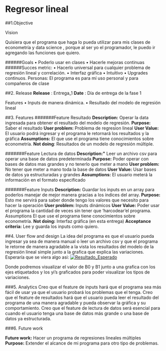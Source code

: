 # Regresor lineal

##1.Objective

Vision

Quisiera que el programa que haga lo pueda utilizar para mis clases de econometría y data science , porque al ser yo el programador, le puedo ir agregando las funciones que quiero.

######Goals	
•	Poderlo usar en clases
•	Hacerle mejoras continuas
######Succes metric:
•	Hacerlo universal para cualquier problema de regresión lineal y correlación.
•	Interfaz gráfica
•	Intuitivo
•	Upgrades continuos.
Personas:	El programa es para mí uso personal y para compañeros de clase

##2. Release
**Release**	: Entrega_1
**Date** : Día de entrega de la fase 1

Features
•	Inputs de manera dinámica.
•	Resultado del modelo de regresión lineal

##3. Features
#######Feature	Resultado
**Description:**	Operar la data ingresada para obtener el resultado del modelo de regresión.
**Purpose:**	Saber el resultado
**User problem:**	Problema de regresion lineal
**User Value:**	El usuario podrá ingresar y el programa le retornará los resultados y la gráfica
**Assumptions:**	El que use el programa tiene conocimientos sobre econometría.
**Not doing**:	Resultados de un modelo de regresión múltiple.

#######Feature	Lectura de datos
**Description:"**	Leer un archivo csv para operar una base de datos predeterminada
**Purpose:**	Poder operar con bases de datos mas grandes y no tenerlo que meter a mano
**User problem:**	No tener que meter a mano toda la base de datos
**User Value:**	Usar bases de datos ya estructuradas y grandes
**Assumptions:**	El usuario meterá la información en el formato especificado

#######Feature	Inputs
 **Description:** 	Guardar los inputs en un array para poderlos manejar de mejor manera gracias a los índices del array.
**Purpose:**	Esto me servirá para saber donde tengo los valores que necesito para hacer la operación
**User problem:**	Inputs dinámicos
**User Value:**	Poder usar el programa la cantidad de veces sin tener que ‘harcodear’el programa.
Assumptions	El que use el programa tiene conocimientos sobre econometría.
**Not doing:**	Interfaz gráfica (en esta entrega)
**Acceptance criteria:** 	Lee y guarda los inputs como quiero.

##4. User flow and design 
La idea del programa es que el usuario pueda ingresar ya sea de manera manual o leer un archivo csv y que el programa le retorne de manera agradable a la vista los resultados del modelo de la regresión lineal simple junto a la grafica que explica las variaciones. 
Esperaría que se viera algo asi: 
[![Resultado_Esperado](https://www.google.com/url?sa=i&url=https%3A%2F%2Fes.slideshare.net%2Fjhidalgo1977%2Fregresin-simple-y-correlacin-10607318&psig=AOvVaw2wTcGpZPofA2JdAcgKvwWz&ust=1582807900048000&source=images&cd=vfe&ved=0CAIQjRxqFwoTCMjtjomh7-cCFQAAAAAdAAAAABAD "Resultado_Esperado")](https://image.slidesharecdn.com/regresinsimpleycorrelacin-111215152837-phpapp01/95/regresin-simple-y-correlacin-1-728.jpg?cb=1323963118 "Resultado_Esperado")

 
Donde podremos visualizar el valor de B0 y B1 junto a una grafica con los ejes etiquetados y los yi’s graficados para poder visualizar los tipos de variaciones.
	

###5. Analytics
Creo que el feature de inputs hará que el programa sea más fácil de usar ya que el usuario probará los problemas que el tenga.
Creo que el feature de resultados hará que el usuario pueda leer el resultado del programa de una manera agradable y pueda observar la gráfica y su comportamiento.
Creo que el feature de lectura de datos será esencial para cuando el usuario tenga una base de datos más grande o una base de datos ya estructurada.


	


###6. Future work
	
**Future work:** Hacer un programa de regresiones lineales múltiples
**Purpose:**		Extender el alcance de mi programa para otro tipo de problemas.

